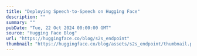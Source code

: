```yaml
---
title: "Deploying Speech-to-Speech on Hugging Face"
description: ""
summary: ""
pubDate: "Tue, 22 Oct 2024 00:00:00 GMT"
source: "Hugging Face Blog"
url: "https://huggingface.co/blog/s2s_endpoint"
thumbnail: "https://huggingface.co/blog/assets/s2s_endpoint/thumbnail.png"
---
```


